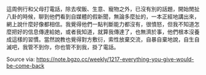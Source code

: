 這周例行和父母打電話，除去喫飯、生意、寵物之外，已沒有別的話題，開始閒扯八卦的時候，聊到他們看到自媒體的假新聞，無論多麼扯的，一本正經地講出來，網上說什麼好像都相信。我覺得他們一點判斷能力都沒有，很憤怒，但我不知道怎麼把好的信息傳達給她，或者我知道，就算我傳達了，也無濟於事，他們根本沒養成這樣的習慣。當然說教也覺得對方敷衍，索性放棄交流，自暴自棄地說，自生自滅吧，我管不到你，你也管不到我，掛了電話。

Source via: https://note.bgzo.cc/weekly/1217-everything-you-give-would-be-come-back